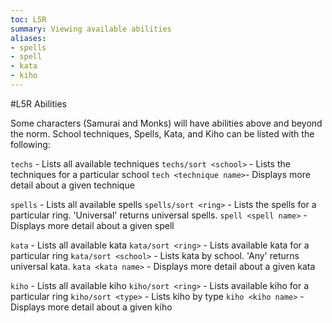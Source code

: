```yaml
---
toc: L5R
summary: Viewing available abilities
aliases:
- spells
- spell
- kata
- kiho
---
```


#L5R Abilities

Some characters (Samurai and Monks) will have abilities above and beyond
the norm. School techniques, Spells, Kata, and Kiho can be listed with the following:

`techs` - Lists all available techniques
`techs/sort <school>` - Lists the techniques for a particular school
`tech <technique name>`- Displays more detail about a given technique

`spells` - Lists all available spells
`spells/sort <ring>` - Lists the spells for a particular ring. 'Universal' returns universal spells.
`spell <spell name>` - Displays more detail about a given spell

`kata` - Lists all available kata
`kata/sort <ring>` - Lists available kata for a particular ring
`kata/sort <school>` - Lists kata by school. 'Any' returns universal kata.
`kata <kata name>` - Displays more detail about a given kata

`kiho` - Lists all available kiho
`kiho/sort <ring>` - Lists available kiho for a particular ring
`kiho/sort <type>` - Lists kiho by type
`kiho <kiho name>` - Displays more detail about a given kiho

